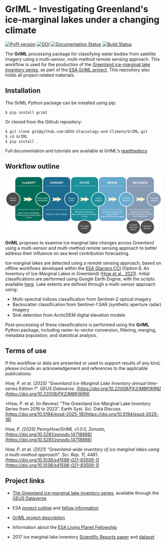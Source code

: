 # GrIML - Investigating Greenland's ice-marginal lakes under a changing climate

[![PyPI version](https://badge.fury.io/py/griml.svg)](https://badge.fury.io/py/griml) [![DOI](https://zenodo.org/badge/444752900.svg)](https://zenodo.org/badge/latestdoi/444752900) [![Documentation Status](https://readthedocs.org/projects/griml/badge/?version=latest)](https://griml.readthedocs.io/en/latest/?badge=latest) [![Build Status](https://img.shields.io/endpoint.svg?url=https%3A%2F%2Factions-badge.atrox.dev%2FPennyHow%2FGrIML%2Fbadge%3Fref%3Dmain&style=flat)](https://actions-badge.atrox.dev/PennyHow/GrIML/goto?ref=main)

The **GrIML** processing package for classifying water bodies from satellite imagery using a multi-sensor, multi-method remote sensing approach. This workflow is used for the production of the [Greenland ice-marginal lake inventory series](https://doi.org/10.22008/FK2/MBKW9N), as part of the [ESA GrIML project](https://eo4society.esa.int/projects/griml/). This repository also holds all project-related materials.


## Installation

The GrIML Python package can be installed using pip: 

```
$ pip install griml
```

Or cloned from the Github repository: 

```
$ git clone git@github.com:GEUS-Glaciology-and-Climate/GrIML.git
$ cd GrIML
$ pip install .
```

Full documentation and tutorials are available at GrIML's [readthedocs](https://griml.readthedocs.io)


## Workflow outline

<img src="https://github.com/GEUS-Glaciology-and-Climate/GrIML/blob/main/docs/figures/griml_workflow_with_gee.png?raw=true" alt="The GrIML workflow." width="1500" align="aligncenter" />

**GrIML** proposes to examine ice marginal lake changes across Greenland using a multi-sensor and multi-method remote sensing approach to better address their influence on sea level contribution forecasting.

Ice-marginal lakes are detected using a remote sensing approach, based on offline workflows developed within the [ESA Glaciers CCI](https://catalogue.ceda.ac.uk/uuid/7ea7540135f441369716ef867d217519") (Option 6, An Inventory of Ice-Marginal Lakes in Greenland) ([How et al., 2021](https://www.nature.com/articles/s41598-021-83509-1)). Initial classifications are performed using Google Earth Engine, with the scripts available [here](https://github.com/GEUS-Glaciology-and-Climate/GrIML/tree/main/gee_scripts). Lake extents are defined through a multi-sensor approach using:

- Multi-spectral indices classification from Sentinel-2 optical imagery
- Backscatter classification from Sentinel-1 SAR (synthetic aperture radar) imagery
- Sink detection from ArcticDEM digital elevation models 

Post-processing of these classifications is performed using the **GrIML** Python package, including raster-to-vector conversion, filtering, merging, metadata population, and statistical analysis.


## Terms of use

If the workflow or data are presented or used to support results of any kind, please include an acknowledgement and references to the applicable publications:

*How, P. et al. (2025) "Greenland Ice-Marginal Lake Inventory annual time-series Edition 1". GEUS Dataverse. [https://doi.org/10.22008/FK2/MBKW9N](https://doi.org/10.22008/FK2/MBKW9N)*

*How, P. et al. (In Review) "The Greenland Ice-Marginal Lake Inventory Series from 2016 to 2023". Earth Syst. Sci. Data Discuss. [https://doi.org/10.5194/essd-2025-18](https://doi.org/10.5194/essd-2025-18)

*How, P. (2025) PennyHow/GrIML v1.0.0, Zenodo, [https://doi.org/10.5281/zenodo.14718898](https://doi.org/10.5281/zenodo.14718898)*

*How, P. et al. (2021) "Greenland-wide inventory of ice marginal lakes using a multi-method approach". Sci. Rep. 11, 4481. [https://doi.org/10.1038/s41598-021-83509-1](https://doi.org/10.1038/s41598-021-83509-1)*


## Project links

- [The Greenland ice-marginal lake inventory series](https://doi.org/10.22008/FK2/MBKW9N), available through the [GEUS Dataverse](https://dataverse.geus.dk/)

- ESA [project outline](https://eo4society.esa.int/projects/griml/) and [fellow information](https://eo4society.esa.int/lpf/penelope-how/)

- [GrIML project description](https://pennyhow.github.io/blog/investigating-griml/)

- Information about the [ESA Living Planet Fellowship](https://eo4society.esa.int/communities/scientists/living-planet-fellowship/)

- 2017 ice marginal lake inventory [Scientific Reports paper](https://www.nature.com/articles/s41598-021-83509-1) and [dataset](https://catalogue.ceda.ac.uk/uuid/7ea7540135f441369716ef867d217519)
